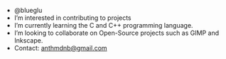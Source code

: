 - @blueglu
- I’m interested in contributing to projects
- I’m currently learning the C and C++ programming language.
- I’m looking to collaborate on Open-Source projects such as GIMP and Inkscape.
- Contact: anthmdnb@gmail.com

<!---
blueglu/blueglu is a ✨ notspecial ✨ repository because its `README.md` (this file) appears on your GitHub profile.
You can click the Preview link to take a look at your changes.
--->
